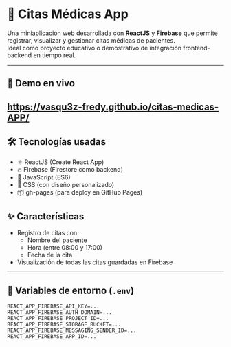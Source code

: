 # 🏥 Citas Médicas App

Una miniaplicación web desarrollada con **ReactJS** y **Firebase** que permite registrar, visualizar y gestionar citas médicas de pacientes.  
Ideal como proyecto educativo o demostrativo de integración frontend-backend en tiempo real.

---

## 🚀 Demo en vivo

https://vasqu3z-fredy.github.io/citas-medicas-APP/
---

## 🛠 Tecnologías usadas

- ⚛️ ReactJS (Create React App)
- 🔥 Firebase (Firestore como backend)
- 🧠 JavaScript (ES6)
- 🎨 CSS (con diseño personalizado)
- 📦 gh-pages (para deploy en GitHub Pages)



## ✨ Características

- Registro de citas con:
  - Nombre del paciente
  - Hora (entre 08:00 y 17:00)
  - Fecha de la cita
- Visualización de todas las citas guardadas en Firebase

---

## 🔐 Variables de entorno (`.env`)

```env
REACT_APP_FIREBASE_API_KEY=...
REACT_APP_FIREBASE_AUTH_DOMAIN=...
REACT_APP_FIREBASE_PROJECT_ID=...
REACT_APP_FIREBASE_STORAGE_BUCKET=...
REACT_APP_FIREBASE_MESSAGING_SENDER_ID=...
REACT_APP_FIREBASE_APP_ID=...

